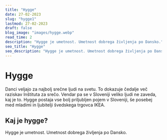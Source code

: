 ```yaml
---
title: "Hygge"
date: 27-02-2023
slug: "hygge1"
lastmod: 27-02-2023
draft: false
blog_image: "images/hygge.webp"
read_time: 2
description: "Hygge je umetnost. Umetnost dobrega življenja po Dansko."
seo_title: "Hygge"
seo_description: "Hygge je umetnost. Umetnost dobrega življenja po Dansko."
---
```


# Hygge

Danci veljajo za najbolj srečne ljudi na svetu. To dokazuje čedalje več raziskav Inštituta za srečo. Vendar pa se v Sloveniji veliko ljudi ne zaveda, kaj je to.
Hygge postaja vse bolj priljubljen pojem v Sloveniji, še posebej med mladimi in ljubitelji švedskega trgovca IKEA.

## Kaj je hygge?

Hygge je umetnost. Umetnost dobrega življenja po Dansko.
